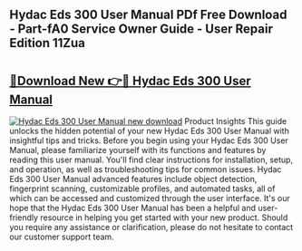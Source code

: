 ## Hydac Eds 300 User Manual PDf Free Download - Part-fA0 Service Owner Guide - User Repair Edition 11Zua

# <h2><a href="http://bc33133.oget.top/?id=Hydac+Eds+300+User+Manual">🔗Download New 👉🔴 Hydac Eds 300 User Manual</a></h2>

[![Hydac Eds 300 User Manual new download](https://i.imgur.com/5g1atiW.png)](http://bc33133.oget.top/?id=Hydac+Eds+300+User+Manual)
Product Insights This guide unlocks the hidden potential of your new Hydac Eds 300 User Manual with insightful tips and tricks. Before you begin using your Hydac Eds 300 User Manual, please familiarize yourself with its functions and features by reading this user manual. You'll find clear instructions for installation, setup, and operation, as well as troubleshooting tips for common issues. Hydac Eds 300 User Manual advanced features include object detection, fingerprint scanning, customizable profiles, and automated tasks, all of which can be accessed and customized through the user interface. It's our hope that the Hydac Eds 300 User Manual has been a helpful and user-friendly resource in helping you get started with your new product. Should you require any assistance or clarification, please do not hesitate to contact our customer support team.
